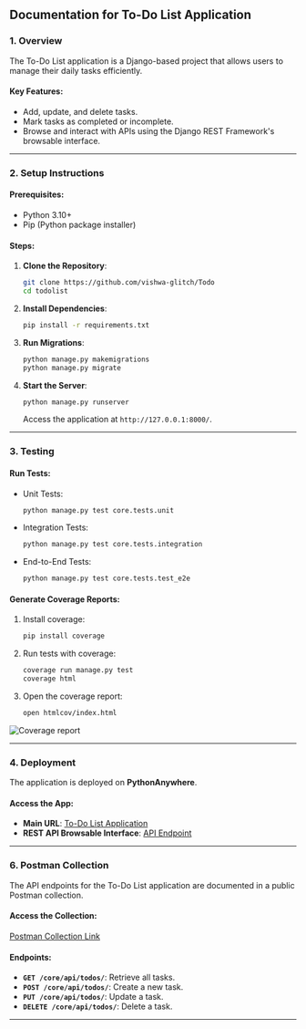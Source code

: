 ## **Documentation for To-Do List Application**

### **1. Overview**
The To-Do List application is a Django-based project that allows users to manage their daily tasks efficiently.  
#### **Key Features**:
- Add, update, and delete tasks.
- Mark tasks as completed or incomplete.
- Browse and interact with APIs using the Django REST Framework's browsable interface.

---

### **2. Setup Instructions**
#### **Prerequisites**:
- Python 3.10+
- Pip (Python package installer)

#### **Steps**:
1. **Clone the Repository**:
   ```bash
   git clone https://github.com/vishwa-glitch/Todo
   cd todolist
   ```

2. **Install Dependencies**:
   ```bash
   pip install -r requirements.txt
   ```

3. **Run Migrations**:
   ```bash
   python manage.py makemigrations
   python manage.py migrate
   ```

4. **Start the Server**:
   ```bash
   python manage.py runserver
   ```
   Access the application at `http://127.0.0.1:8000/`.

---

### **3. Testing**
#### **Run Tests**:
- Unit Tests:
  ```bash
  python manage.py test core.tests.unit
  ```
- Integration Tests:
  ```bash
  python manage.py test core.tests.integration
  ```
- End-to-End Tests:
  ```bash
  python manage.py test core.tests.test_e2e
  ```

#### **Generate Coverage Reports**:
1. Install coverage:
   ```bash
   pip install coverage
   ```
2. Run tests with coverage:
   ```bash
   coverage run manage.py test
   coverage html
   ```
3. Open the coverage report:
   ```bash
   open htmlcov/index.html
   ```
![Coverage report](https://github.com/user-attachments/assets/24fec621-6e3c-4a5b-aa12-6b3c8f92e3a3)

---

### **4. Deployment**
The application is deployed on **PythonAnywhere**.  
#### **Access the App**:
- **Main URL**: [To-Do List Application](https://vishwa55.pythonanywhere.com)  
- **REST API Browsable Interface**: [API Endpoint](https://vishwa55.pythonanywhere.com/core/api/)

---

### **6. Postman Collection**
The API endpoints for the To-Do List application are documented in a public Postman collection.  
#### **Access the Collection**:
[Postman Collection Link](https://www.postman.com/vishwa1234567/algobulls-backend-developer-web-coding-assignment/collection/f4dfe1c/todo-api-crud-operations?action=share&creator=38966661)

#### **Endpoints**:
- **`GET /core/api/todos/`**: Retrieve all tasks.
- **`POST /core/api/todos/`**: Create a new task.
- **`PUT /core/api/todos/`**: Update a task.
- **`DELETE /core/api/todos/`**: Delete a task.

---
